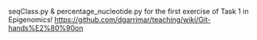 seqClass.py & percentage_nucleotide.py for the first exercise of Task 1 in Epigenomics!
https://github.com/dgarrimar/teaching/wiki/Git-hands%E2%80%90on 
